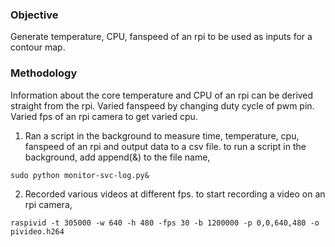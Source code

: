 ### Objective
Generate temperature, CPU, fanspeed of an rpi to be used as inputs for a contour map.
### Methodology
Information about the core temperature and CPU of an rpi can be derived straight from the rpi.
Varied fanspeed by changing duty cycle of pwm pin.
Varied fps of an rpi camera to get varied cpu.
1. Ran a script in the background to measure time, temperature, cpu, fanspeed of an rpi and output data to a csv file.
to run a script in the background, add append(&) to the file name,
```
sudo python monitor-svc-log.py&
```
2. Recorded various videos at different fps.
to start recording a video on an rpi camera, 
```
raspivid -t 305000 -w 640 -h 480 -fps 30 -b 1200000 -p 0,0,640,480 -o pivideo.h264
```
